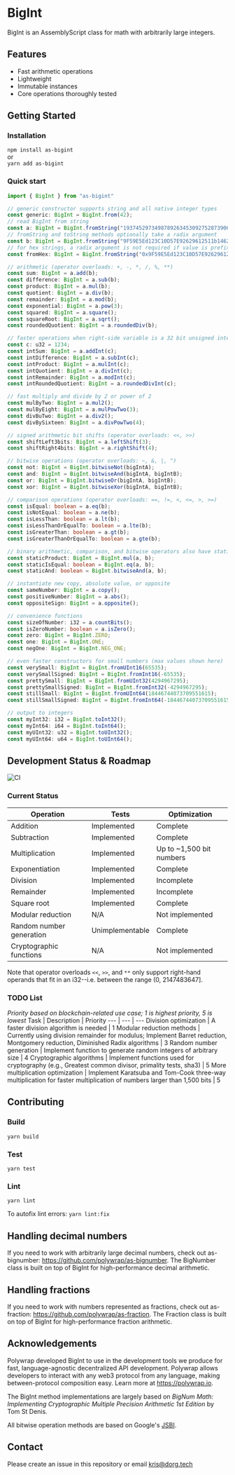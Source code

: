 # BigInt
BigInt is an AssemblyScript class for math with arbitrarily large integers.

## Features

- Fast arithmetic operations
- Lightweight
- Immutable instances
- Core operations thoroughly tested

## Getting Started

### Installation
`npm install as-bigint`  
or  
`yarn add as-bigint`

### Quick start

```typescript
import { BigInt } from "as-bigint"

// generic constructor supports string and all native integer types
const generic: BigInt = BigInt.from(42);
// read BigInt from string
const a: BigInt = BigInt.fromString("19374529734987892634530927528739060327972904713094389147895891798347509179347517");
// fromString and toString methods optionally take a radix argument
const b: BigInt = BigInt.fromString("9F59E5Ed123C10D57E92629612511b14628D2799", 16);
// for hex strings, a radix argument is not required if value is prefixed by 0x (or -0x for negative numbers)
const fromHex: BigInt = BigInt.fromString("0x9F59E5Ed123C10D57E92629612511b14628D2799");

// arithmetic (operator overloads: +, -, *, /, %, **)
const sum: BigInt = a.add(b);
const difference: BigInt = a.sub(b);
const product: BigInt = a.mul(b);
const quotient: BigInt = a.div(b);
const remainder: BigInt = a.mod(b);
const exponential: BigInt = a.pow(3);
const squared: BigInt = a.square();
const squareRoot: BigInt = a.sqrt();
const roundedQuotient: BigInt = a.roundedDiv(b);

// faster operations when right-side variable is a 32 bit unsigned integer:
const c: u32 = 1234;
const intSum: BigInt = a.addInt(c);
const intDifference: BigInt = a.subInt(c);
const intProduct: BigInt = a.mulInt(c);
const intQuotient: BigInt = a.divInt(c);
const intRemainder: BigInt = a.modInt(c);
const intRoundedQuotient: BigInt = a.roundedDivInt(c);

// fast multiply and divide by 2 or power of 2
const mulByTwo: BigInt = a.mul2();
const mulByEight: BigInt = a.mulPowTwo(3);
const divBuTwo: BigInt = a.div2();
const divBySixteen: BigInt = a.divPowTwo(4);

// signed arithmetic bit shifts (operator overloads: <<, >>)
const shiftLeft3bits: BigInt = a.leftShift(3);
const shiftRight4bits: BigInt = a.rightShift(4);

// bitwise operations (operator overloads: ~, &, |, ^)
const not: BigInt = BigInt.bitwiseNot(bigIntA);
const and: BigInt = BigInt.bitwiseAnd(bigIntA, bigIntB);
const or: BigInt = BigInt.bitwiseOr(bigIntA, bigIntB);
const xor: BigInt = BigInt.bitwiseXor(bigIntA, bigIntB);

// comparison operations (operator overloads: ==, !=, <, <=, >, >=)
const isEqual: boolean = a.eq(b);
const isNotEqual: boolean = a.ne(b);
const isLessThan: boolean = a.lt(b);
const isLessThanOrEqualTo: boolean = a.lte(b);
const isGreaterThan: boolean = a.gt(b);
const isGreaterThanOrEqualTo: boolean = a.gte(b);

// binary arithmetic, comparison, and bitwise operators also have static implementations
const staticProduct: BigInt = BigInt.mul(a, b);
const staticIsEqual: boolean = BigInt.eq(a, b);
const staticAnd: boolean = BigInt.bitwiseAnd(a, b);

// instantiate new copy, absolute value, or opposite
const sameNumber: BigInt = a.copy();
const positiveNumber: BigInt = a.abs();
const oppositeSign: BigInt = a.opposite();

// convenience functions
const sizeOfNumber: i32 = a.countBits();
const isZeroNumber: boolean = a.isZero();
const zero: BigInt = BigInt.ZERO;
const one: BigInt = BigInt.ONE;
const negOne: BigInt = BigInt.NEG_ONE;

// even faster constructors for small numbers (max values shown here)
const verySmall: BigInt = BigInt.fromUInt16(65535);
const verySmallSigned: BigInt = BigInt.fromInt16(-65535);
const prettySmall: BigInt = BigInt.fromUInt32(4294967295);
const prettySmallSigned: BigInt = BigInt.fromInt32(-4294967295);
const stillSmall: BigInt = BigInt.fromUInt64(18446744073709551615);
const stillSmallSigned: BigInt = BigInt.fromInt64(-18446744073709551615);

// output to integers
const myInt32: i32 = BigInt.toInt32();
const myInt64: i64 = BigInt.toInt64();
const myUInt32: u32 = BigInt.toUInt32();
const myUInt64: u64 = BigInt.toUInt64();
```

## Development Status & Roadmap
![CI](https://github.com/polywrap/as-bigint/actions/workflows/ci.yaml/badge.svg?branch=main)

### Current Status
Operation | Tests | Optimization
--- | --- | ---
Addition | Implemented | Complete
Subtraction | Implemented | Complete
Multiplication | Implemented | Up to ~1,500 bit numbers
Exponentiation | Implemented | Complete
Division | Implemented | Incomplete
Remainder | Implemented | Incomplete
Square root | Implemented | Complete
Modular reduction | N/A | Not implemented
Random number generation | Unimplementable | Complete
Cryptographic functions | N/A | Not implemented

Note that operator overloads `<<`, `>>`, and `**` only support right-hand operands that fit in an i32--i.e. between the range (0, 2147483647].

### TODO List
*Priority based on blockchain-related use case; 1 is highest priority, 5 is lowest*
Task | Description | Priority
--- | --- | ---
Division optimization | A faster division algorithm is needed | 1
Modular reduction methods | Currently using division remainder for modulus; Implement Barret reduction, Montgomery reduction, Diminished Radix algorithms | 3
Random number generation | Implement function to generate random integers of arbitrary size | 4
Cryptographic algorithms | Implement functions used for cryptography (e.g., Greatest common divisor, primality tests, sha3) | 5
More multiplication optimization | Implement Karatsuba and Tom-Cook three-way multiplication for faster multiplication of numbers larger than 1,500 bits | 5

## Contributing  

### Build  
`yarn build`  

### Test  
`yarn test`  

### Lint
`yarn lint`

To autofix lint errors:
`yarn lint:fix`

## Handling decimal numbers

If you need to work with arbitrarily large decimal numbers, check out as-bignumber: https://github.com/polywrap/as-bignumber. The BigNumber class is built on top of BigInt for high-performance decimal arithmetic.

## Handling fractions

If you need to work with numbers represented as fractions, check out as-fraction: https://github.com/polywrap/as-fraction. The Fraction class is built on top of BigInt for high-performance fraction arithmetic.

## Acknowledgements

Polywrap developed BigInt to use in the development tools we produce for fast, language-agnostic decentralized API development. Polywrap allows developers to interact with any web3 protocol from any language, making between-protocol composition easy. Learn more at https://polywrap.io.

The BigInt method implementations are largely based on *BigNum Math: Implementing Cryptographic Multiple Precision Arithmetic 1st Edition*
by Tom St Denis.

All bitwise operation methods are based on Google's [JSBI](https://github.com/GoogleChromeLabs/jsbi/blob/main/lib/jsbi.ts).

## Contact
Please create an issue in this repository or email kris@dorg.tech
